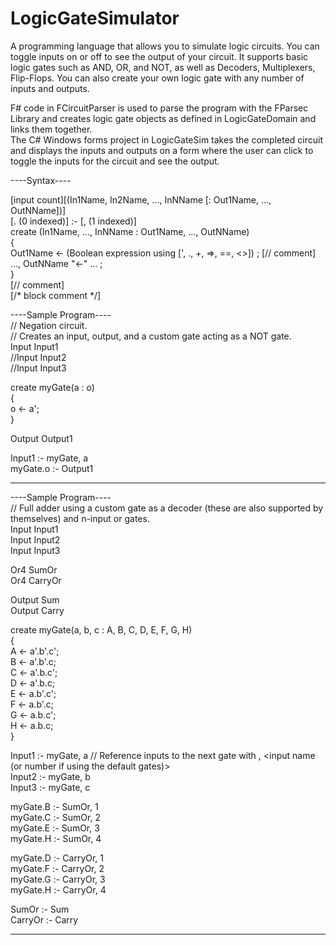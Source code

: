 # LogicGateSimulator
A programming language that allows you to simulate logic circuits. 
You can toggle inputs on or off to see the output of your circuit. 
It supports basic logic gates such as AND, OR, and NOT, as well as Decoders, Multiplexers, Flip-Flops. 
You can also create your own logic gate with any number of inputs and outputs.


F# code in FCircuitParser is used to parse the program with the FParsec Library and creates logic gate objects as defined in 
LogicGateDomain and links them together.  
The C# Windows forms project in LogicGateSim takes the completed circuit and displays the inputs and outputs on a form where the user can
click to toggle the inputs for the circuit and see the output.  

----Syntax----

<GateType>[input count][(In1Name, In2Name, ..., InNName [: Out1Name, ..., OutNName])]  
<source gate name>[.<output number> (0 indexed)] :- <target gate name>[, <target gate input choice> (1 indexed)]  
create <gateName>(In1Name, ..., InNName : Out1Name, ..., OutNName)  
{  
    Out1Name <- (Boolean expression using [', ., +, =>, ==, <>]) ; [// comment]  
    ..., OutNName "<-" ... ;  
}  
[// comment]  
[/* block comment */]  
  
----Sample Program----  
// Negation circuit.  
// Creates an input, output, and a custom gate acting as a NOT gate.  
Input Input1  
//Input Input2  
//Input Input3  
  
create myGate(a : o)  
{  
    o <- a';  
}  
  
Output Output1  
  
  
Input1 :- myGate, a  
myGate.o :- Output1  
  
----------------------  
  
----Sample Program----  
// Full adder using a custom gate as a decoder (these are also supported by themselves) and n-input or gates.  
Input Input1  
Input Input2  
Input Input3  
  
Or4 SumOr  
Or4 CarryOr  
  
Output Sum  
Output Carry  
  
create myGate(a, b, c : A, B, C, D, E, F, G, H)  
{  
    A <- a'.b'.c';  
    B <- a'.b'.c;  
    C <- a'.b.c';  
    D <- a'.b.c;  
    E <- a.b'.c';  
    F <- a.b'.c;  
    G <- a.b.c';  
    H <- a.b.c;  
}  
  
Input1 :- myGate, a // Reference inputs to the next gate with <next gate name>, <input name (or number if using the default gates)>  
Input2 :- myGate, b  
Input3 :- myGate, c  
  
myGate.B :- SumOr, 1  
myGate.C :- SumOr, 2  
myGate.E :- SumOr, 3  
myGate.H :- SumOr, 4  
  
myGate.D :- CarryOr, 1  
myGate.F :- CarryOr, 2  
myGate.G :- CarryOr, 3  
myGate.H :- CarryOr, 4  
  
SumOr :- Sum  
CarryOr :- Carry  
  
----------------------  

